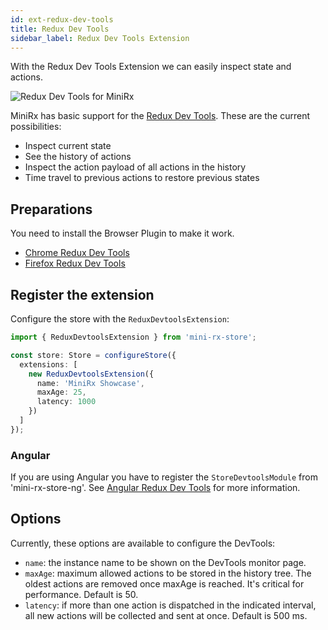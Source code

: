 ```yaml
---
id: ext-redux-dev-tools
title: Redux Dev Tools
sidebar_label: Redux Dev Tools Extension
---
```

With the Redux Dev Tools Extension we can easily inspect state and actions.

![Redux Dev Tools for MiniRx](/img/redux-dev-tools.gif)

MiniRx has basic support for the [Redux Dev Tools](https://github.com/zalmoxisus/redux-devtools-extension).
These are the current possibilities:
- Inspect current state
- See the history of actions
- Inspect the action payload of all actions in the history
- Time travel to previous actions to restore previous states

## Preparations
You need to install the Browser Plugin to make it work.

-   [Chrome Redux Dev Tools](https://chrome.google.com/webstore/detail/redux-devtools/lmhkpmbekcpmknklioeibfkpmmfibljd)
-   [Firefox Redux Dev Tools](https://addons.mozilla.org/nl/firefox/addon/reduxdevtools/)

## Register the extension

Configure the store with the `ReduxDevtoolsExtension`:

```ts
import { ReduxDevtoolsExtension } from 'mini-rx-store';

const store: Store = configureStore({
  extensions: [
    new ReduxDevtoolsExtension({
      name: 'MiniRx Showcase',
      maxAge: 25,
      latency: 1000
    })
  ]
});
```

### Angular
If you are using Angular you have to register the `StoreDevtoolsModule` from 'mini-rx-store-ng'.
See [Angular Redux Dev Tools](angular.md#redux-dev-tools) for more information.

## Options
Currently, these options are available to configure the DevTools:

-   `name`: the instance name to be shown on the DevTools monitor page.
-   `maxAge`: maximum allowed actions to be stored in the history tree. The oldest actions are removed once maxAge is reached. It's critical for performance. Default is 50.
-   `latency`: if more than one action is dispatched in the indicated interval, all new actions will be collected and sent at once. Default is 500 ms.
